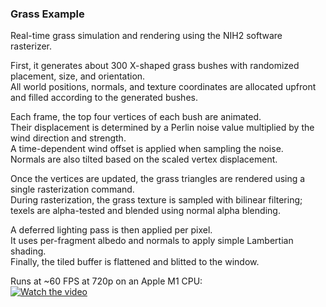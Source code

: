 ### Grass Example

Real-time grass simulation and rendering using the NIH2 software rasterizer.

First, it generates about 300 X-shaped grass bushes with randomized placement, size, and orientation.  
All world positions, normals, and texture coordinates are allocated upfront and filled according to the generated
bushes.

Each frame, the top four vertices of each bush are animated.  
Their displacement is determined by a Perlin noise value multiplied by the wind direction and strength.  
A time-dependent wind offset is applied when sampling the noise.  
Normals are also tilted based on the scaled vertex displacement.

Once the vertices are updated, the grass triangles are rendered using a single rasterization command.  
During rasterization, the grass texture is sampled with bilinear filtering; texels are alpha-tested and blended using
normal alpha blending.

A deferred lighting pass is then applied per pixel.  
It uses per-fragment albedo and normals to apply simple Lambertian shading.  
Finally, the tiled buffer is flattened and blitted to the window.

Runs at ~60 FPS at 720p on an Apple M1 CPU:   
[![Watch the video](https://img.youtube.com/vi/tgiEEwdLdvk/hqdefault.jpg)](https://www.youtube.com/watch?v=tgiEEwdLdvk)
